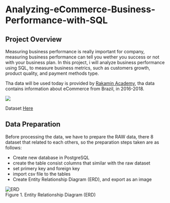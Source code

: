 # Analyzing-eCommerce-Business-Performance-with-SQL

## Project Overview
Measuring business performance is really important for company, measuring business performance can tell you wether you success or not with your business plan. In this project, i will analyze business performance using SQL, to measure business metrics, such as customers growth, product quality, and payment methods type.

Tha data will be used today is provided by [Rakamin Academy](https://rakamin.com/), tha data contains information about eCommerce from Brazil, in 2016-2018. 

<img src ="https://img.shields.io/badge/PostgreSQL-316192?style=for-the-badge&logo=postgresql&logoColor=white">

Dataset [Here](https://drive.google.com/file/d/1Uowt8AgNIjPR1cTDjsmsez_iXWNJj51a/view?usp=sharing)

## Data Preparation
Before processing the data, we have to prepare the RAW data, there 8 dataset that related to each others, so the preparation steps taken are as follows:
 - Create new database in PostgreSQL
 - create the table consist columns that similar with the raw dataset
 - set primery key and foreign key
 - import csv file to the tables
 - Create Entity Relationship Diagram (ERD), and export as an image

![ERD](https://user-images.githubusercontent.com/94909135/187103923-b9aaf85d-19bb-41d9-b1bb-b415a1b22571.jpg)
<br>Figure 1. Entity Relationship Diagram (ERD)

